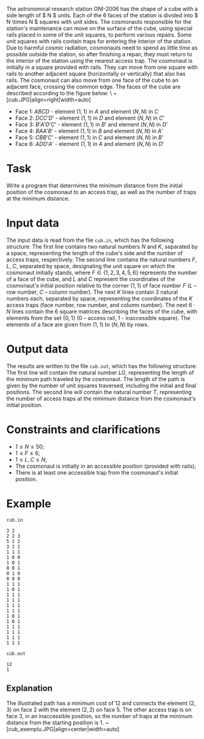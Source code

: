 
The astronomical research station ONI-2006 has the shape of a cube with a side length of $ N $ units. Each of the 6 faces of the station is divided into $ N \times N $ squares with unit sides. The cosmonauts responsible for the station's maintenance can move on the surface of the cube, using special rails placed in some of the unit squares, to perform various repairs. Some unit squares with rails contain traps for entering the interior of the station. Due to harmful cosmic radiation, cosmonauts need to spend as little time as possible outside the station, so after finishing a repair, they must return to the interior of the station using the nearest access trap. The cosmonaut is initially in a square provided with rails. They can move from one square with rails to another adjacent square (horizontally or vertically) that also has rails. The cosmonaut can also move from one face of the cube to an adjacent face, crossing the common edge. The faces of the cube are described according to the figure below.
\\
~[cub.JPG|align=right|width=auto]
* Face 1: $ABCD$ - element $(1,1)$ in $A$ and element $(N,N)$ in $C$
* Face 2: $DCC’D’$ - element $(1,1)$ in $D$ and element $(N,N)$ in $C’$
* Face 3: $B’A’D’C’$ - element $(1,1)$ in $B’$ and element $(N,N)$ in $D’$
* Face 4: $BAA’B’$ - element $(1,1)$ in $B$ and element $(N,N)$ in $A’$
* Face 5: $CBB’C’$ - element $(1,1)$ in $C$ and element $(N,N)$ in $B’$
* Face 6: $ADD’A’$ - element $(1,1)$ in $A$ and element $(N,N)$ in $D’$

# Task
Write a program that determines the minimum distance from the initial position of the cosmonaut to an access trap, as well as the number of traps at the minimum distance.

# Input data

The input data is read from the file `cub.in`, which has the following structure: The first line contains two natural numbers $N$ and $K$, separated by a space, representing the length of the cube's side and the number of access traps, respectively. The second line contains the natural numbers $F$, $L$, $C$, separated by space, designating the unit square on which the cosmonaut initially stands, where $F \in \{1,2,3,4,5,6\}$ represents the number of a face of the cube, and $L$ and $C$ represent the coordinates of the cosmonaut's initial position relative to the corner $(1,1)$ of face number $F$ ($L$ – row number, $C$ – column number). The next $K$ lines contain 3 natural numbers each, separated by space, representing the coordinates of the $K$ access traps (face number, row number, and column number). The next $6 \cdot N$ lines contain the 6 square matrices describing the faces of the cube, with elements from the set $\{0, 1\}$ ($0$ – access rail, $1$ - inaccessible square). The elements of a face are given from $(1,1)$ to $(N,N)$ by rows.

# Output data

The results are written to the file `cub.out`, which has the following structure: The first line will contain the natural number $LG$, representing the length of the minimum path traveled by the cosmonaut. The length of the path is given by the number of unit squares traversed, including the initial and final positions. The second line will contain the natural number $T$, representing the number of access traps at the minimum distance from the cosmonaut's initial position.

# Constraints and clarifications

* $1 \leq N \leq 50$;
* $1 \leq F \leq 6$;
* $1 \leq L, C \leq N$;
* The cosmonaut is initially in an accessible position (provided with rails);
* There is at least one accessible trap from the cosmonaut's initial position.

# Example

`cub.in`
```
3 2
2 2 3
5 2 2
3 2 2
1 1 1
1 0 0
1 0 1
0 0 1
0 1 0
0 0 0
1 1 1
1 0 1
1 1 1
1 1 1
1 1 1
1 1 1
1 0 1
1 0 1
1 1 1
1 1 1
1 1 1
1 1 1
```

`cub.out`
```
12
1
```

## Explanation

The illustrated path has a minimum cost of $12$ and connects the element $(2,3)$ on face $2$ with the element $(2,2)$ on face $5$. The other access trap is on face $3$, in an inaccessible position, so the number of traps at the minimum distance from the starting position is $1$.
~[cub_exemplu.JPG|align=center|width=auto]
